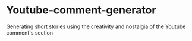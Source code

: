 # Youtube-comment-generator
Generating short stories using the creativity and nostalgia of the Youtube comment's section
